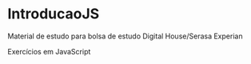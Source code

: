 # IntroducaoJS

Material de estudo para bolsa de estudo Digital House/Serasa Experian

Exercícios em JavaScript
